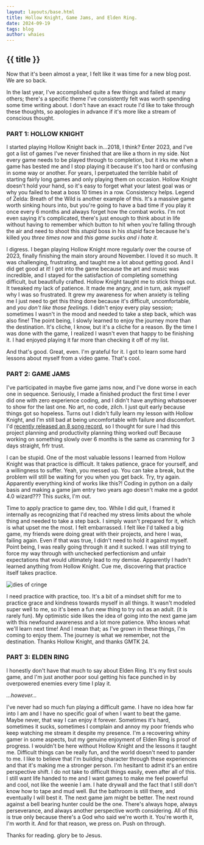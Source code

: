 ```yaml
---
layout: layouts/base.html
title: Hollow Knight, Game Jams, and Elden Ring.
date: 2024-09-19
tags: blog
author: whaies
---
```


## {{ title }}


Now that it's been almost a year, I felt like it was time for a new blog post. We are so back.

In the last year, I've accomplished quite a few things and failed at many others; there's a specific theme I've consistently felt was worth spending some time writing about. I don't have an exact route I'd like to take through these thoughts, so apologies in advance if it's more like a stream of conscious thought.

### PART 1: HOLLOW KNIGHT

I started playing Hollow Knight back in...2018, I think? Enter 2023, and I've got a list of games I've never finished that are like a thorn in my side. Not every game needs to be played through to completion, but it irks me when a game has bested me and I stop playing it because it's too hard or confusing in some way or another. For years, I perpetuated the terrible habit of starting fairly long games and only playing them on occasion. Hollow Knight doesn't hold your hand, so it's easy to forget what your latest goal was or why you failed to beat a boss 10 times in a row. Consistency helps. Legend of Zelda: Breath of the Wild is another example of this. It's a massive game worth sinking hours into, but you're going to have a bad time if you play it once every 6 months and always forget how the combat works. I'm not even saying it's complicated, there's just enough to think about in life without having to remember which button to hit when you're falling through the air and need to shoot this _stupid_ boss in his _stupid_ face because he's killed you _three times now_ and _this game sucks and i hate it._

I digress. I began playing Hollow Knight more regularly over the course of 2023, finally finishing the main story around November. I loved it so much. It was challenging, frustrating, and taught me a lot about getting good. And I did get good at it! I got into the game because the art and music was incredible, and I stayed for the satisfaction of completing something difficult, but beautifully crafted. Hollow Knight taught me to stick things out. It tweaked my lack of patience. It made me angry, and in turn, ask myself why I was so frustrated. It grew my awareness for when anxiety is telling me I just need to get this thing done because it's difficult, uncomfortable, and _you don't like those feelings._ I didn't enjoy every play session; sometimes I wasn't in the mood and needed to take a step back, which was also fine! The point being, I slowly learned to enjoy the journey more than the destination. It's cliche, I know, but it's a cliche for a reason. By the time I was done with the game, I realized I wasn't even that happy to be finishing it. I had enjoyed playing it far more than checking it off of my list.

And that's good. Great, even. I'm grateful for it. I got to learn some hard lessons about myself from a video game. That's cool.

### PART 2: GAME JAMS

I've participated in maybe five game jams now, and I've done worse in each one in sequence. Seriously, I made a finished product the first time I ever did one with zero experience coding, and I didn't have anything whatsoever to show for the last one. No art, no code, zilch. I just quit early because things got so hopeless. Turns out I didn't fully learn my lesson with Hollow Knight, and I'm still bad at being uncomfortable with failure and discomfort. I'd [recently released an 8 song record](https://ffm.bio/ethanbliese), so I thought for sure I had this project planning and productivity planning thing worked out! Because working on something slowly over 6 months is the same as cramming for 3 days straight, frfr trust.

I can be stupid. One of the most valuable lessons I learned from Hollow Knight was that practice is difficult. It takes patience, grace for yourself, and a willingness to suffer. Yeah, you messed up. You can take a break, but the problem will still be waiting for you when you get back. Try, try again. Apparently everything kind of works like this?! Coding in python on a daily basis and making a game jam entry two years ago doesn't make me a godot 4.0 wizard??? This _sucks_, I'm out. 

Time to apply practice to game dev, too. While I did quit, I framed it internally as recognizing that I'd reached my stress limits about the whole thing and needed to take a step back. I simply wasn't prepared for it, which is what upset me the most. I felt embarrassed. I felt like I'd talked a big game, my friends were doing great with their projects, and here I was, failing again. Even if that was true, I didn't need to hold it against myself. Point being, I was really going through it and it sucked. I was still trying to force my way through with unchecked perfectionism and unfair expectations that would ultimately lead to my demise. Apparently I hadn't learned anything from Hollow Knight. Cue me, discovering that practice itself takes practice.

![dies of cringe](https://media.tenor.com/1gfZDIhxCnYAAAAM/cringe.gif)

I need practice with practice, too. It's a bit of a mindset shift for me to practice grace and kindness towards myself in all things. It wasn't modeled super well to me, so it's been a fun new thing to try out as an adult. (it is rarely fun). My optimistic side likes the idea of going into the next game jam with this newfound awareness and a lot more patience. Who knows what we'll learn next time! And I mean that; as I've grown in these things, I'm coming to enjoy them. The journey is what we remember, not the destination. Thanks Hollow Knight, and thanks GMTK 24.

### PART 3: ELDEN RING

I honestly don't have that much to say about Elden Ring. It's my first souls game, and I'm just another poor soul getting his face punched in by overpowered enemies every time I play it. 

_...however..._

I've never had so much fun playing a difficult game. I have no idea how far into I am and I have no specific goal of when I want to beat the game. Maybe never, that way I can enjoy it forever. Sometimes it's hard, sometimes it sucks, sometimes I complain and annoy my poor friends who keep watching me stream it despite my presence. I'm a recovering whiny gamer in some aspects, but my genuine enjoyment of Elden Ring is proof of progress. I wouldn't be here without Hollow Knight and the lessons it taught me. Difficult things can be really fun, and the world doesn't need to pander to me. I like to believe that I'm building character through these experiences and that it's making me a stronger person. I'm hesitant to admit it's an entire perspective shift. I do not take to difficult things easily, even after all of this. I still want life handed to me and I want games to make me feel powerful and cool, not like the weenie I am. I hate drywall and the fact that I still don't know how to tape and mud well. But the bathroom is still there, and eventually I will best it. The next game jam might be better. The next round against a bell bearing hunter could be the one. There's always hope, always perseverance, and always another perspective worth considering. All of this is true only because there's a God who said we're worth it. You're worth it, I'm worth it. And for that reason, we press on. Push on through.

Thanks for reading. glory be to Jesus.